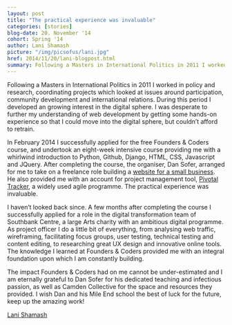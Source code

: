 ```yaml
---
layout: post
title: "The practical experience was invaluable"
categories: [stories] 
blog-date: 20. November '14
cohort: Spring '14
author: Lani Shamash
picture: "/img/picsofus/lani.jpg"
href: 2014/11/20/lani-blogpost.html
summary: Following a Masters in International Politics in 2011 I worked in policy and research, coordinating projects which looked at issues around participation, community development and international relations. During this period I developed an growing interest in the digital sphere. I was desperate to further my understanding of web development by getting some hands-on experience so that I could move into the digital sphere, but couldn’t afford to retrain...
---
```


Following a Masters in International Politics in 2011 I worked in policy and research, coordinating projects which looked at issues around participation, community development and international relations. During this period I developed an growing interest in the digital sphere. I was desperate to further my understanding of web development by getting some hands-on experience so that I could move into the digital sphere, but couldn’t afford to retrain.

In February 2014 I successfully applied for the free Founders & Coders course, and undertook an eight-week intensive course providing me with a whirlwind introduction to Python, Github, Django, HTML, CSS, Javascript and JQuery. After completing the course, the organiser, Dan Sofer, arranged for me to take on a  freelance role building a [website for a small business]. He also provided me with an account for project management tool, [Pivotal Tracker], a widely used agile programme. The practical experience was invaluable. 

I haven’t looked back since. A few months after completing the course I successfully applied for a role in the digital transformation team of Southbank Centre, a large Arts charity with an ambitious digital programme. As project officer I do a little bit of everything, from analysing web traffic, wireframing, facilitating focus groups, user testing, technical testing and content editing, to researching great UX design and innovative online tools. The knowledge I learned at Founders & Coders provided me with an integral foundation upon which I am constantly building.

The impact Founders & Coders had on me cannot be under-estimated and I am eternally grateful to Dan Sofer for his dedicated teaching and infectious passion, as well as Camden Collective for the space and resources they provided. I wish Dan and his Mile End school the best of luck for the future, keep up the amazing work!

[Lani Shamash]



[website for a small business]: http://www.christabels.org/ "Christables"

[Pivotal Tracker]: https://www.pivotaltracker.com/ "Pivotal Tracker"

[Lani Shamash]: https://twitter.com/LaniShamash "Lani Shamash"
